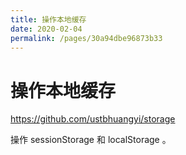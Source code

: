 ```yaml
---
title: 操作本地缓存
date: 2020-02-04
permalink: /pages/30a94dbe96873b33
---
```

# 操作本地缓存

<https://github.com/ustbhuangyi/storage>

操作 sessionStorage 和 localStorage 。



